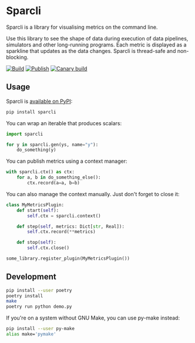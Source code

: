 # Sparcli

Sparcli is a library for visualising metrics on the command line.

Use this library to see the shape of data during execution of data pipelines, simulators and other long-running programs. Each metric is displayed as a sparkline that updates as the data changes. Sparcli is thread-safe and non-blocking.

[![Build](https://github.com/z0u/sparcli/workflows/Build/badge.svg)](https://github.com/z0u/sparcli/actions?query=workflow%3ABuild)
[![Publish](https://github.com/z0u/sparcli/workflows/Publish/badge.svg)](https://github.com/z0u/sparcli/actions?query=workflow%3APublish)
[![Canary build](https://github.com/z0u/sparcli/workflows/Canary%20build/badge.svg)](https://github.com/z0u/sparcli/actions?query=workflow%3A%22Canary+build%22)


## Usage

Sparcli is [available on PyPI](https://pypi.org/project/sparcli/):

```sh
pip install sparcli
```

You can wrap an iterable that produces scalars:

```python
import sparcli

for y in sparcli.gen(ys, name="y"):
    do_something(y)
```

You can publish metrics using a context manager:

```python
with sparcli.ctx() as ctx:
    for a, b in do_something_else():
        ctx.record(a=a, b=b)
```

You can also manage the context manually. Just don't forget to close it:

```python
class MyMetricsPlugin:
    def start(self):
        self.ctx = sparcli.context()

    def step(self, metrics: Dict[str, Real]):
        self.ctx.record(**metrics)

    def stop(self):
        self.ctx.close()

some_library.register_plugin(MyMetricsPlugin())
```


## Development

```sh
pip install --user poetry
poetry install
make
poetry run python demo.py
```

If you're on a system without GNU Make, you can use py-make instead:

```sh
pip install --user py-make
alias make='pymake'
```
